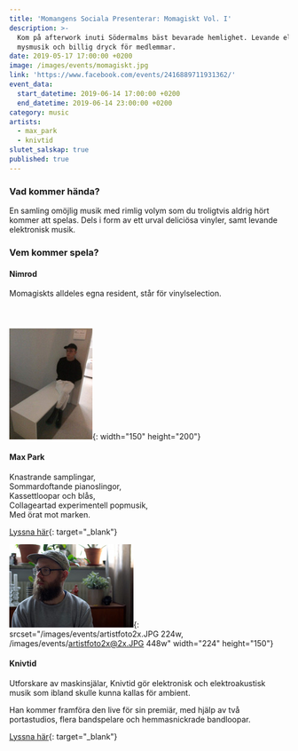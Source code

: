 ```yaml
---
title: 'Momangens Sociala Presenterar: Momagiskt Vol. I'
description: >-
  Kom på afterwork inuti Södermalms bäst bevarade hemlighet. Levande elektronisk
  mysmusik och billig dryck för medlemmar.
date: 2019-05-17 17:00:00 +0200
image: /images/events/momagiskt.jpg
link: 'https://www.facebook.com/events/2416889711931362/'
event_data:
  start_datetime: 2019-06-14 17:00:00 +0200
  end_datetime: 2019-06-14 23:00:00 +0200
category: music
artists:
  - max_park
  - knivtid
slutet_salskap: true
published: true
---
```


### Vad kommer h&auml;nda?

En samling om&ouml;jlig musik med rimlig volym som du troligtvis aldrig h&ouml;rt kommer att spelas. Dels i form av ett urval delici&ouml;sa vinyler, samt levande elektronisk musik.

### Vem kommer spela?

#### Nimrod

Momagiskts alldeles egna resident, st&aring;r f&ouml;r vinylselection.

#### &nbsp;

![](/images/events/maxpark2x.jpg){: width="150" height="200"}

#### Max Park

Knastrande samplingar,<br>Sommardoftande pianoslingor,<br>Kassettloopar och bl&aring;s,<br>Collageartad experimentell popmusik,<br>Med &ouml;rat mot marken.

[Lyssna h&auml;r](https://maxppark.bandcamp.com/album/collages-ii){: target="_blank"}

![](/images/events/artistfoto2x.JPG){: srcset="/images/events/artistfoto2x.JPG 224w, /images/events/artistfoto2x@2x.JPG 448w" width="224" height="150"}

#### Knivtid

Utforskare av maskinsj&auml;lar, Knivtid g&ouml;r elektronisk och elektroakustisk musik som ibland skulle kunna kallas f&ouml;r ambient.

Han kommer framf&ouml;ra den live f&ouml;r sin premi&auml;r, med hj&auml;lp av tv&aring; portastudios, flera bandspelare och hemmasnickrade bandloopar.

[Lyssna h&auml;r](https://knivtid.bandcamp.com/releases){: target="_blank"}